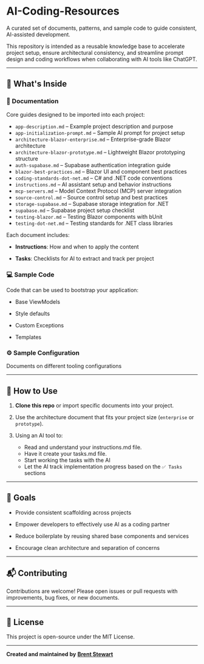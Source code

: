 # AI-Coding-Resources

A curated set of documents, patterns, and sample code to guide consistent, AI-assisted development.

This repository is intended as a reusable knowledge base to accelerate project setup, ensure architectural consistency, and streamline prompt design and coding workflows when collaborating with AI tools like ChatGPT.

---

## 📂 What's Inside

### 📄 Documentation

Core guides designed to be imported into each project:

- `app-description.md` – Example project description and purpose
- `app-initialization-prompt.md` – Sample AI prompt for project setup
- `architecture-blazor-enterprise.md` – Enterprise-grade Blazor architecture
- `architecture-blazor-prototype.md` – Lightweight Blazor prototyping structure
- `auth-supabase.md` – Supabase authentication integration guide
- `blazor-best-practices.md` – Blazor UI and component best practices
- `coding-standards-dot-net.md` – C# and .NET code conventions
- `instructions.md` – AI assistant setup and behavior instructions
- `mcp-servers.md` – Model Context Protocol (MCP) server integration
- `source-control.md` – Source control setup and best practices
- `storage-supabase.md` – Supabase storage integration for .NET
- `supabase.md` – Supabase project setup checklist
- `testing-blazor.md` – Testing Blazor components with bUnit
- `testing-dot-net.md` – Testing standards for .NET class libraries


Each document includes:

- **Instructions**: How and when to apply the content
    
- **Tasks**: Checklists for AI to extract and track per project
    

### 💻 Sample Code

Code that can be used to bootstrap your application:

- Base ViewModels
    
- Style defaults
    
- Custom Exceptions
    
- Templates
    

### ⚙️ Sample Configuration
Documents on different tooling configurations

---

## 🧠 How to Use

1. **Clone this repo** or import specific documents into your project.
    
2. Use the architecture document that fits your project size (`enterprise` or `prototype`).
    
3. Using an AI tool to:
    - Read and understand your instructions.md file.
    - Have it create your tasks.md file.
    - Start working the tasks with the AI
    - Let the AI track implementation progress based on the `✅ Tasks` sections

---

## 🎯 Goals

- Provide consistent scaffolding across projects
    
- Empower developers to effectively use AI as a coding partner
    
- Reduce boilerplate by reusing shared base components and services
    
- Encourage clean architecture and separation of concerns
    

---

## 📬 Contributing

Contributions are welcome! Please open issues or pull requests with improvements, bug fixes, or new documents.

---

## 📘 License

This project is open-source under the MIT License.

---

**Created and maintained by** [**Brent Stewart**](https://github.com/brentestewart)
